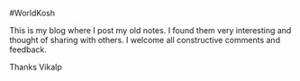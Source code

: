#WorldKosh

This is my blog where I post my old notes. I found them very interesting and thought of sharing with others. I welcome all constructive comments and feedback.

Thanks
Vikalp
